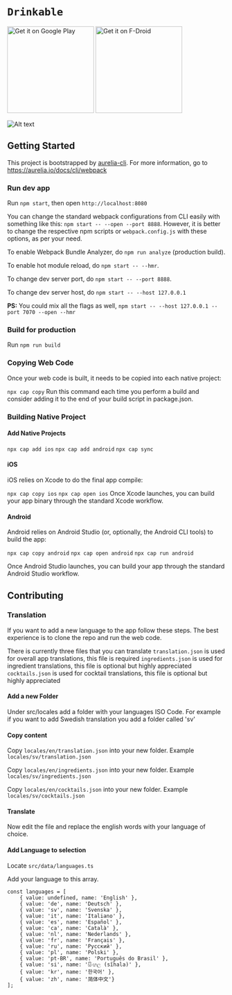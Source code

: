 # `Drinkable`

<a href='https://play.google.com/store/apps/details?id=com.moimob.drinkable&pcampaignid=pcampaignidMKT-Other-global-all-co-prtnr-py-PartBadge-Mar2515-1'><img width="200px" alt='Get it on Google Play' src='https://play.google.com/intl/en_us/badges/static/images/badges/en_badge_web_generic.png'/></a>
<a href="https://f-droid.org/en/packages/com.moimob.drinkable">
<img src="https://fdroid.gitlab.io/artwork/badge/get-it-on.png"
    alt="Get it on F-Droid"
    width="200">
</a>

![Alt text](/android/app/src/main/feature-graphic.png?raw=true)

## Getting Started

This project is bootstrapped by [aurelia-cli](https://github.com/aurelia/cli).
For more information, go to https://aurelia.io/docs/cli/webpack

### Run dev app

Run `npm start`, then open `http://localhost:8080`

You can change the standard webpack configurations from CLI easily with something like this: `npm start -- --open --port 8888`. However, it is better to change the respective npm scripts or `webpack.config.js` with these options, as per your need.

To enable Webpack Bundle Analyzer, do `npm run analyze` (production build).

To enable hot module reload, do `npm start -- --hmr`.

To change dev server port, do `npm start -- --port 8888`.

To change dev server host, do `npm start -- --host 127.0.0.1`

**PS:** You could mix all the flags as well, `npm start -- --host 127.0.0.1 --port 7070 --open --hmr`

### Build for production

Run `npm run build`

### Copying Web Code

Once your web code is built, it needs to be copied into each native project:

`npx cap copy`
Run this command each time you perform a build and consider adding it to the end of your build script in package.json.

### Building Native Project

#### Add Native Projects

`npx cap add ios`
`npx cap add android`
`npx cap sync`

#### iOS

iOS relies on Xcode to do the final app compile:

`npx cap copy ios`
`npx cap open ios`
Once Xcode launches, you can build your app binary through the standard Xcode workflow.

#### Android

Android relies on Android Studio (or, optionally, the Android CLI tools) to build the app:

`npx cap copy android`
`npx cap open android`
`npx cap run android`

Once Android Studio launches, you can build your app through the standard Android Studio workflow.

## Contributing

### Translation

If you want to add a new language to the app follow these steps. The best experience is to clone the repo and run the web code.

There is currently three files that you can translate
`translation.json` is used for overall app translations, this file is required
`ingredients.json` is used for ingredient translations, this file is optional but highly appreciated
`cocktails.json` is used for cocktail translations, this file is optional but highly appreciated

#### Add a new Folder

Under src/locales add a folder with your languages ISO Code. For example if you want to add Swedish translation you add a folder called 'sv'

#### Copy content

Copy `locales/en/translation.json` into your new folder. Example `locales/sv/translation.json`

Copy `locales/en/ingredients.json` into your new folder. Example `locales/sv/ingredients.json`

Copy `locales/en/cocktails.json` into your new folder. Example `locales/sv/cocktails.json`

#### Translate

Now edit the file and replace the english words with your language of choice.

#### Add Language to selection

Locate `src/data/languages.ts`

Add your language to this array.

```
const languages = [
    { value: undefined, name: 'English' },
    { value: 'de', name: 'Deutsch' },
    { value: 'sv', name: 'Svenska' },
    { value: 'it', name: 'Italiano' },
    { value: 'es', name: 'Español' },
    { value: 'ca', name: 'Català' },
    { value: 'nl', name: 'Nederlands' },
    { value: 'fr', name: 'Français' },
    { value: 'ru', name: 'Русский' },
    { value: 'pl', name: 'Polski' },
    { value: 'pt-BR', name: 'Português do Brasil' },
    { value: 'si', name: 'සිංහල (sĩhala)' },
    { value: 'kr', name: '한국어' },
    { value: 'zh', name: '简体中文'}
];
```
